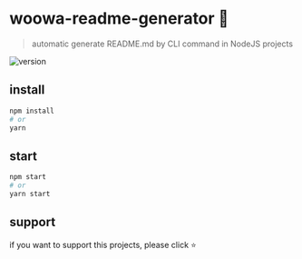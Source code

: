 # woowa-readme-generator 👏

> automatic generate README.md by CLI command in NodeJS projects

![version](https://img.shields.io/badge/version-1.0.0-brightgreen) 

## install

```bash
npm install 
# or 
yarn
```

## start

```bash
npm start 
# or 
yarn start
```

## support

if you want to support this projects, please click ⭐️
